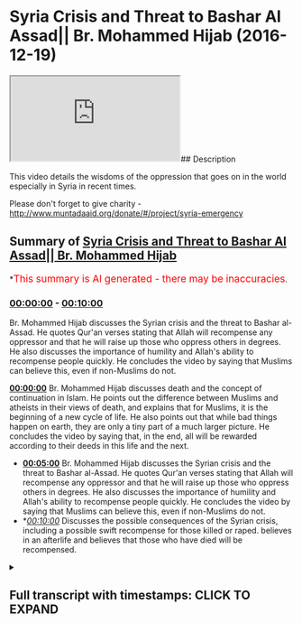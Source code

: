 # Syria Crisis and Threat to Bashar Al Assad|| Br. Mohammed Hijab (2016-12-19)

<iframe loading='lazy' src='https://www.youtube.com/embed/eXYyNE4JVpQ'></iframe>## Description

This video details the wisdoms of the oppression that goes on in the world especially in Syria in recent times.

Please don't forget to give charity -http://www.muntadaaid.org/donate/#/project/syria-emergency

## Summary of [Syria Crisis and Threat to Bashar Al Assad|| Br. Mohammed Hijab](https://www.youtube.com/watch?v=eXYyNE4JVpQ)


*<span style="color:red; font-size:125%">This summary is AI generated - there may be inaccuracies</span>.

### [00:00:00](https://www.youtube.com/watch?v=eXYyNE4JVpQ&t=0) - [00:10:00](https://www.youtube.com/watch?v=eXYyNE4JVpQ&t=600)

 Br. Mohammed Hijab discusses the Syrian crisis and the threat to Bashar al-Assad. He quotes Qur'an verses stating that Allah will recompense any oppressor and that he will raise up those who oppress others in degrees. He also discusses the importance of humility and Allah's ability to recompense people quickly. He concludes the video by saying that Muslims can believe this, even if non-Muslims do not.

**[00:00:00](https://www.youtube.com/watch?v=eXYyNE4JVpQ&t=0)**  Br. Mohammed Hijab discusses death and the concept of continuation in Islam. He points out the difference between Muslims and atheists in their views of death, and explains that for Muslims, it is the beginning of a new cycle of life. He also points out that while bad things happen on earth, they are only a tiny part of a much larger picture. He concludes the video by saying that, in the end, all will be rewarded according to their deeds in this life and the next.
* **[00:05:00](https://www.youtube.com/watch?v=eXYyNE4JVpQ&t=300)**  Br. Mohammed Hijab discusses the Syrian crisis and the threat to Bashar al-Assad. He quotes Qur'an verses stating that Allah will recompense any oppressor and that he will raise up those who oppress others in degrees. He also discusses the importance of humility and Allah's ability to recompense people quickly. He concludes the video by saying that Muslims can believe this, even if non-Muslims do not.
* **[00:10:00](https://www.youtube.com/watch?v=eXYyNE4JVpQ&t=600)* Discusses the possible consequences of the Syrian crisis, including a possible swift recompense for those killed or raped. believes in an afterlife and believes that those who have died will be recompensed.

<details><summary><h2>Full transcript with timestamps: CLICK TO EXPAND</h2></summary>

[0:00:00](https://youtu.be/eXYyNE4JVpQ?t=0) in the last sort of period I have of  
[0:00:02](https://youtu.be/eXYyNE4JVpQ?t=2) this whatever you wanna call this I want  
[0:00:08](https://youtu.be/eXYyNE4JVpQ?t=8) to mention two important points because  
[0:00:12](https://youtu.be/eXYyNE4JVpQ?t=12) of the events that are basically  
[0:00:14](https://youtu.be/eXYyNE4JVpQ?t=14) happening around the world I just want  
[0:00:18](https://youtu.be/eXYyNE4JVpQ?t=18) to mention something about death  
[0:00:21](https://youtu.be/eXYyNE4JVpQ?t=21) generally how we conceive it and how to  
[0:00:25](https://youtu.be/eXYyNE4JVpQ?t=25) deal with when there's a lot of death  
[0:00:27](https://youtu.be/eXYyNE4JVpQ?t=27) going on which is what's going on at the  
[0:00:29](https://youtu.be/eXYyNE4JVpQ?t=29) mall in Syria and other places so death  
[0:00:34](https://youtu.be/eXYyNE4JVpQ?t=34) for us is the beginning this is the this  
[0:00:37](https://youtu.be/eXYyNE4JVpQ?t=37) is the difference between us and then  
[0:00:39](https://youtu.be/eXYyNE4JVpQ?t=39) this is the difference between Muslims  
[0:00:42](https://youtu.be/eXYyNE4JVpQ?t=42) and atheists for example that whereas  
[0:00:46](https://youtu.be/eXYyNE4JVpQ?t=46) atheists do not reckon that there is in  
[0:00:49](https://youtu.be/eXYyNE4JVpQ?t=49) continuation Muslims believe that this  
[0:00:53](https://youtu.be/eXYyNE4JVpQ?t=53) particular period of death is in fact  
[0:00:59](https://youtu.be/eXYyNE4JVpQ?t=59) the beginning and not the end it's the  
[0:01:02](https://youtu.be/eXYyNE4JVpQ?t=62) beginning and if we had an understanding  
[0:01:07](https://youtu.be/eXYyNE4JVpQ?t=67) of how small the dunya is comparative to  
[0:01:15](https://youtu.be/eXYyNE4JVpQ?t=75) the era we would not treat it with such  
[0:01:18](https://youtu.be/eXYyNE4JVpQ?t=78) 80 men with such concern and prioritize  
[0:01:21](https://youtu.be/eXYyNE4JVpQ?t=81) it in this way we wouldn't if we  
[0:01:24](https://youtu.be/eXYyNE4JVpQ?t=84) understood if we had a macro  
[0:01:27](https://youtu.be/eXYyNE4JVpQ?t=87) understanding of how small the dunya is  
[0:01:32](https://youtu.be/eXYyNE4JVpQ?t=92) comparative to the everlasting now is  
[0:01:35](https://youtu.be/eXYyNE4JVpQ?t=95) everlasting everlasting means continuing  
[0:01:38](https://youtu.be/eXYyNE4JVpQ?t=98) forever hereafter we would not treat  
[0:01:41](https://youtu.be/eXYyNE4JVpQ?t=101) this dunya with such great regard  
[0:01:45](https://youtu.be/eXYyNE4JVpQ?t=105) whatever happens to us in this dunya of  
[0:01:51](https://youtu.be/eXYyNE4JVpQ?t=111) illnesses or punishments or grief or  
[0:01:57](https://youtu.be/eXYyNE4JVpQ?t=117) toil is incredibly short-lived  
[0:02:02](https://youtu.be/eXYyNE4JVpQ?t=122) now these disbelievers a lot of the  
[0:02:05](https://youtu.be/eXYyNE4JVpQ?t=125) atheists they say you know you have this  
[0:02:08](https://youtu.be/eXYyNE4JVpQ?t=128) problem of evil if God is so great why  
[0:02:11](https://youtu.be/eXYyNE4JVpQ?t=131) did he create even in the world  
[0:02:14](https://youtu.be/eXYyNE4JVpQ?t=134) this is their problem because they don't  
[0:02:16](https://youtu.be/eXYyNE4JVpQ?t=136) believe in a continuation for us is  
[0:02:18](https://youtu.be/eXYyNE4JVpQ?t=138) completely the opposite we believe in a  
[0:02:20](https://youtu.be/eXYyNE4JVpQ?t=140) continuation you're analyzing or you're  
[0:02:24](https://youtu.be/eXYyNE4JVpQ?t=144) assessing the situation on a micro level  
[0:02:28](https://youtu.be/eXYyNE4JVpQ?t=148) and you have not seen the macro picture  
[0:02:31](https://youtu.be/eXYyNE4JVpQ?t=151) so when we see children die and blood  
[0:02:38](https://youtu.be/eXYyNE4JVpQ?t=158) being spilled and oppression being done  
[0:02:42](https://youtu.be/eXYyNE4JVpQ?t=162) [Music]  
[0:02:43](https://youtu.be/eXYyNE4JVpQ?t=163) which is what's happening in Syria when  
[0:02:48](https://youtu.be/eXYyNE4JVpQ?t=168) we see women being raped we hear of  
[0:02:52](https://youtu.be/eXYyNE4JVpQ?t=172) women being raped and we hear that the  
[0:02:57](https://youtu.be/eXYyNE4JVpQ?t=177) old people are not being given the food  
[0:02:59](https://youtu.be/eXYyNE4JVpQ?t=179) and they're dying of starvation some  
[0:03:06](https://youtu.be/eXYyNE4JVpQ?t=186) people will ask  
[0:03:08](https://youtu.be/eXYyNE4JVpQ?t=188) metallus wallah when is the victory of  
[0:03:11](https://youtu.be/eXYyNE4JVpQ?t=191) allah going to happen and some other  
[0:03:14](https://youtu.be/eXYyNE4JVpQ?t=194) weak weaker amman individuals will say  
[0:03:18](https://youtu.be/eXYyNE4JVpQ?t=198) why is this happening how could God  
[0:03:21](https://youtu.be/eXYyNE4JVpQ?t=201) allow this to happen  
[0:03:25](https://youtu.be/eXYyNE4JVpQ?t=205) well you're only looking at a microcosm  
[0:03:31](https://youtu.be/eXYyNE4JVpQ?t=211) or a micro picture of the macro reality  
[0:03:39](https://youtu.be/eXYyNE4JVpQ?t=219) that boy that's been killed in Syria or  
[0:03:42](https://youtu.be/eXYyNE4JVpQ?t=222) in Burma on the Central African Republic  
[0:03:46](https://youtu.be/eXYyNE4JVpQ?t=226) who is being pried out of the rubble who  
[0:03:52](https://youtu.be/eXYyNE4JVpQ?t=232) that who when the emergency services  
[0:03:56](https://youtu.be/eXYyNE4JVpQ?t=236) reach that area pry that person out of  
[0:03:59](https://youtu.be/eXYyNE4JVpQ?t=239) the rubble wiping off the dust of that  
[0:04:03](https://youtu.be/eXYyNE4JVpQ?t=243) individual that baby to see that he is  
[0:04:08](https://youtu.be/eXYyNE4JVpQ?t=248) not alive anymore and they try their  
[0:04:11](https://youtu.be/eXYyNE4JVpQ?t=251) best to resuscitate that boy and the  
[0:04:15](https://youtu.be/eXYyNE4JVpQ?t=255) mother is in the background screaming  
[0:04:20](https://youtu.be/eXYyNE4JVpQ?t=260) and the people are asking why why is  
[0:04:29](https://youtu.be/eXYyNE4JVpQ?t=269) this happening to us why is this  
[0:04:31](https://youtu.be/eXYyNE4JVpQ?t=271) happening to what will kill again  
[0:04:33](https://youtu.be/eXYyNE4JVpQ?t=273) whatever Allah says that these are the  
[0:04:35](https://youtu.be/eXYyNE4JVpQ?t=275) days that we we overturn we turn them so  
[0:04:40](https://youtu.be/eXYyNE4JVpQ?t=280) you have good days and bad days and he  
[0:04:42](https://youtu.be/eXYyNE4JVpQ?t=282) said this when what had happened and  
[0:04:45](https://youtu.be/eXYyNE4JVpQ?t=285) moreover this is the beginning that boy  
[0:04:49](https://youtu.be/eXYyNE4JVpQ?t=289) will be the king  
[0:04:50](https://youtu.be/eXYyNE4JVpQ?t=290) insha'Allah in heaven we believe in  
[0:04:53](https://youtu.be/eXYyNE4JVpQ?t=293) heaven we believe in an everlasting  
[0:04:54](https://youtu.be/eXYyNE4JVpQ?t=294) place where people reside forever we  
[0:04:59](https://youtu.be/eXYyNE4JVpQ?t=299) believe in the day of judgment where  
[0:05:02](https://youtu.be/eXYyNE4JVpQ?t=302) every volume every oppressor is  
[0:05:09](https://youtu.be/eXYyNE4JVpQ?t=309) recompensate Allah Subhanahu WA Ta'ala  
[0:05:14](https://youtu.be/eXYyNE4JVpQ?t=314) he says in the quran he says rafaeld Oh  
[0:05:22](https://youtu.be/eXYyNE4JVpQ?t=322) JT Dolan shingeo Haman am ring he Allah  
[0:05:27](https://youtu.be/eXYyNE4JVpQ?t=327) Misha I mean I body Allah  
[0:05:33](https://youtu.be/eXYyNE4JVpQ?t=333) Myesha  
[0:05:35](https://youtu.be/eXYyNE4JVpQ?t=335) I mean I body heal you do yo Matala  
[0:05:42](https://youtu.be/eXYyNE4JVpQ?t=342) apart he says he is the one who raises  
[0:05:50](https://youtu.be/eXYyNE4JVpQ?t=350) in degrees any people and others the one  
[0:05:56](https://youtu.be/eXYyNE4JVpQ?t=356) who's the possessor of the throne that  
[0:05:59](https://youtu.be/eXYyNE4JVpQ?t=359) he throws the roar  
[0:06:04](https://youtu.be/eXYyNE4JVpQ?t=364) upon whether he wants from his I vent  
[0:06:07](https://youtu.be/eXYyNE4JVpQ?t=367) and then they will be on thee  
[0:06:11](https://youtu.be/eXYyNE4JVpQ?t=371) yah metallic is Yama Yama Yama telev  
[0:06:14](https://youtu.be/eXYyNE4JVpQ?t=374) means the day of separation and then he  
[0:06:19](https://youtu.be/eXYyNE4JVpQ?t=379) says about humility Amma  
[0:06:22](https://youtu.be/eXYyNE4JVpQ?t=382) Yama whom there is o the day when they  
[0:06:31](https://youtu.be/eXYyNE4JVpQ?t=391) will be laid bare just standing there  
[0:06:35](https://youtu.be/eXYyNE4JVpQ?t=395) the day when all of the oppressors that  
[0:06:38](https://youtu.be/eXYyNE4JVpQ?t=398) oppressed the children and that blown up  
[0:06:41](https://youtu.be/eXYyNE4JVpQ?t=401) the children and I have caused the  
[0:06:44](https://youtu.be/eXYyNE4JVpQ?t=404) children to be under the rubble for  
[0:06:46](https://youtu.be/eXYyNE4JVpQ?t=406) political reasons they want Bashar  
[0:06:49](https://youtu.be/eXYyNE4JVpQ?t=409) al-assad and others like him will be  
[0:06:52](https://youtu.be/eXYyNE4JVpQ?t=412) laid bare and it will be said to him  
[0:06:59](https://youtu.be/eXYyNE4JVpQ?t=419) laia firm you know Longman che  
[0:07:06](https://youtu.be/eXYyNE4JVpQ?t=426) nothing of what you did and what that  
[0:07:10](https://youtu.be/eXYyNE4JVpQ?t=430) person or anyone did will be concealed  
[0:07:14](https://youtu.be/eXYyNE4JVpQ?t=434) anymore Lehman in Coolio  
[0:07:21](https://youtu.be/eXYyNE4JVpQ?t=441) to whom is the kingdom today huh is it  
[0:07:25](https://youtu.be/eXYyNE4JVpQ?t=445) to him  
[0:07:28](https://youtu.be/eXYyNE4JVpQ?t=448) Coolio  
[0:07:33](https://youtu.be/eXYyNE4JVpQ?t=453) boom to whom is the kingdom today  
[0:07:38](https://youtu.be/eXYyNE4JVpQ?t=458) lillahi'l were hidden look AHA to Allah  
[0:07:45](https://youtu.be/eXYyNE4JVpQ?t=465) the one no one can resist him he is  
[0:07:50](https://youtu.be/eXYyNE4JVpQ?t=470) irresistible we can believe this  
[0:07:55](https://youtu.be/eXYyNE4JVpQ?t=475) as Muslims others cannot believe this if  
[0:07:59](https://youtu.be/eXYyNE4JVpQ?t=479) they believe in atheism because there's  
[0:08:02](https://youtu.be/eXYyNE4JVpQ?t=482) no justice  
[0:08:02](https://youtu.be/eXYyNE4JVpQ?t=482) after voting for them we can believe  
[0:08:06](https://youtu.be/eXYyNE4JVpQ?t=486) that the young boy has been slaughtered  
[0:08:08](https://youtu.be/eXYyNE4JVpQ?t=488) and killed that he will have his heaven  
[0:08:12](https://youtu.be/eXYyNE4JVpQ?t=492) and that he can truly rest in peace  
[0:08:16](https://youtu.be/eXYyNE4JVpQ?t=496) whereas the Atheist cannot make such a  
[0:08:18](https://youtu.be/eXYyNE4JVpQ?t=498) statement and be a morally consistent we  
[0:08:21](https://youtu.be/eXYyNE4JVpQ?t=501) can believe that the people who are  
[0:08:24](https://youtu.be/eXYyNE4JVpQ?t=504) oppressors in the land that they will be  
[0:08:28](https://youtu.be/eXYyNE4JVpQ?t=508) recompense by Allah and Allah will say  
[0:08:34](https://youtu.be/eXYyNE4JVpQ?t=514) to them Lee manymoon young to whom is  
[0:08:38](https://youtu.be/eXYyNE4JVpQ?t=518) the kingdom today and then he will reply  
[0:08:43](https://youtu.be/eXYyNE4JVpQ?t=523) himself and say lillahil wa Haden ha ha  
[0:08:50](https://youtu.be/eXYyNE4JVpQ?t=530) to Allah the one and the irresistible  
[0:08:55](https://youtu.be/eXYyNE4JVpQ?t=535) Alma to Jessa Kunlun have Symmachus avid  
[0:09:00](https://youtu.be/eXYyNE4JVpQ?t=540) today every single self will be  
[0:09:04](https://youtu.be/eXYyNE4JVpQ?t=544) recompensed for what he has done all of  
[0:09:09](https://youtu.be/eXYyNE4JVpQ?t=549) the oppressors will be recompensed a  
[0:09:14](https://youtu.be/eXYyNE4JVpQ?t=554) glioma two days ago  
[0:09:16](https://youtu.be/eXYyNE4JVpQ?t=556) namsom casa but level Malia  
[0:09:24](https://youtu.be/eXYyNE4JVpQ?t=564) there is no oppression today can you  
[0:09:29](https://youtu.be/eXYyNE4JVpQ?t=569) imagine such a statement being made a  
[0:09:32](https://youtu.be/eXYyNE4JVpQ?t=572) loss of Hanna word Allah will say level  
[0:09:36](https://youtu.be/eXYyNE4JVpQ?t=576) melio  
[0:09:41](https://youtu.be/eXYyNE4JVpQ?t=581) there is no oppression today in allah as  
[0:09:50](https://youtu.be/eXYyNE4JVpQ?t=590) any young asa that certainly allah is a  
[0:09:56](https://youtu.be/eXYyNE4JVpQ?t=596) very fast recompensa that he will  
[0:10:00](https://youtu.be/eXYyNE4JVpQ?t=600) recompense in a very Swift in fast way  
[0:10:04](https://youtu.be/eXYyNE4JVpQ?t=604) this is what we can believe as a result  
[0:10:06](https://youtu.be/eXYyNE4JVpQ?t=606) of our ontology our belief system our  
[0:10:09](https://youtu.be/eXYyNE4JVpQ?t=609) bill our religion our key there we  
[0:10:12](https://youtu.be/eXYyNE4JVpQ?t=612) believe in the Hereafter  
[0:10:14](https://youtu.be/eXYyNE4JVpQ?t=614) we believe in a time when the boys that  
[0:10:17](https://youtu.be/eXYyNE4JVpQ?t=617) have been killed by the oppressors and  
[0:10:19](https://youtu.be/eXYyNE4JVpQ?t=619) the girls who have been raped by their  
[0:10:22](https://youtu.be/eXYyNE4JVpQ?t=622) pro knees will be recompensed we believe  
[0:10:28](https://youtu.be/eXYyNE4JVpQ?t=628) in this  
</details>